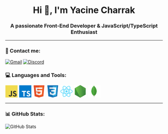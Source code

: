 <h1 align="center">Hi 👋, I'm Yacine Charrak</h1>
<h3 align="center">A passionate Front-End Developer & JavaScript/TypeScript Enthusiast</h3>

---

### 🔗 Contact me:
[![Gmail](https://img.shields.io/badge/-Gmail-red?style=flat&logo=gmail&logoColor=white)](mailto:tarekchadi88@gmail.com)
[![Discord](https://img.shields.io/badge/-bz2-5865F2?style=flat&logo=discord&logoColor=white)](https://discord.com/users/724485906291097651)

### 💻 Languages and Tools:
<p align="left">
  <img src="https://raw.githubusercontent.com/devicons/devicon/master/icons/javascript/javascript-original.svg" alt="js" width="40" height="40"/>
  <img src="https://raw.githubusercontent.com/devicons/devicon/master/icons/typescript/typescript-original.svg" alt="ts" width="40" height="40"/>
  <img src="https://raw.githubusercontent.com/devicons/devicon/master/icons/html5/html5-original.svg" alt="html" width="40" height="40"/>
  <img src="https://raw.githubusercontent.com/devicons/devicon/master/icons/css3/css3-original.svg" alt="css" width="40" height="40"/>
  <img src="https://raw.githubusercontent.com/devicons/devicon/master/icons/react/react-original.svg" alt="react" width="40" height="40"/>
  <img src="https://raw.githubusercontent.com/devicons/devicon/master/icons/nodejs/nodejs-original.svg" alt="nodejs" width="40" height="40"/>
  <img src="https://raw.githubusercontent.com/devicons/devicon/master/icons/mongodb/mongodb-original.svg" alt="mongodb" width="40" height="40"/>
</p>

---

### 📊 GitHub Stats:

![GitHub Stats](https://github-readme-stats.vercel.app/api?username=bz2a&show_icons=true&theme=default)

